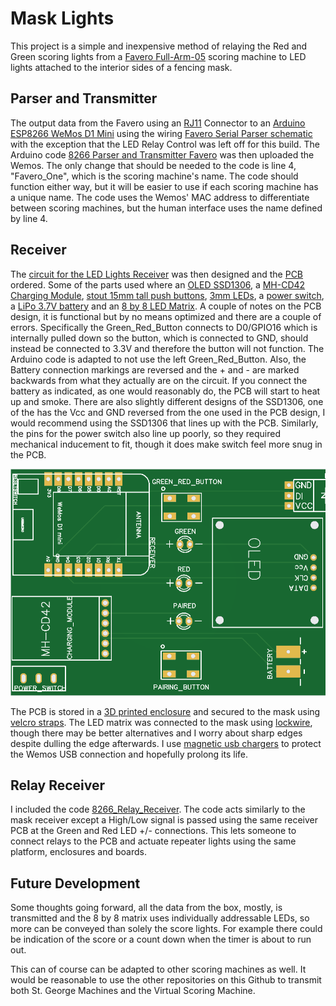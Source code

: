 # Mask Lights #

This project is a simple and inexpensive method of relaying the Red and Green scoring lights from a [Favero Full-Arm-05](https://www.favero.com/en2_fencing_sport_electronic_scoreboard_fencing_signalling_equipment_apparatus_for_foil_sword_epee_sabre-29-17.html) scoring machine to LED lights attached to the interior sides of a fencing mask.

## Parser and Transmitter ##

The output data from the Favero using an [RJ11](https://www.aliexpress.us/item/2251832602517821.html) Connector to an [Arduino ESP8266 WeMos D1 Mini](https://www.aliexpress.us/item/3256805831695231.html) using the wiring [Favero Serial Parser schematic](Schematic_Favero-Light-Relays.pdf) with the exception that the LED Relay Control was left off for this build. The Arduino code [8266 Parser and Transmitter Favero](8266_Parser_and_Transmitter_Favero) was then uploaded the Wemos. The only change that should be needed to the code is line 4, "Favero_One", which is the scoring machine's name. The code should function either way, but it will be easier to use if each scoring machine has a unique name. The code uses the Wemos' MAC address to differentiate between scoring machines, but the human interface uses the name defined by line 4.

## Receiver ##

The [circuit for the LED Lights Receiver](Schematic_Mask_Lights_PCB.pdf) was then designed and the [PCB](PCB_Top.PNG) ordered. Some of the parts used where an [OLED SSD1306](https://www.aliexpress.us/item/3256805784586367.html), a [MH-CD42 Charging Module](https://www.aliexpress.us/item/2255799917197675.html), [stout 15mm tall push buttons](https://www.aliexpress.us/item/2251832725948381.html), [3mm LEDs](https://www.aliexpress.us/item/3256805857472652.html), a [power switch](https://www.aliexpress.us/item/3256803752541650.html), a [LiPo 3.7V battery](https://www.aliexpress.us/item/3256806371239803.html) and an [8 by 8 LED Matrix](https://www.aliexpress.us/item/3256801079332896.html). A couple of notes on the PCB design, it is functional but by no means optimized and there are a couple of errors. Specifically the Green_Red_Button connects to D0/GPIO16 which is internally pulled down so the button, which is connected to GND, should instead be connected to 3.3V and therefore the button will not function. The Arduino code is adapted to not use the left Green_Red_Button. Also, the Battery connection markings are reversed and the + and - are marked backwards from what they actually are on the circuit. If you connect the battery as indicated, as one would reasonably do, the PCB will start to heat up and smoke. There are also slightly different designs of the SSD1306, one of the has the Vcc and GND reversed from the one used in the PCB design, I would recommend using the SSD1306 that lines up with the PCB. Similarly, the pins for the power switch also line up poorly, so they required mechanical inducement to fit, though it does make switch feel more snug in the PCB.

![PCB_Top.PNG](https://github.com/BenKohn2004/Mask_Lights/blob/main/PCB_Top.PNG)

The PCB is stored in a [3D printed enclosure](https://cad.onshape.com/documents/9127cf46288eeb6dc56328e9/w/f2f425a857582dd788254ce1/e/b9644c77b763d9ce140f913f?renderMode=0&uiState=6640f95af08a9a25bbff4b10) and secured to the mask using [velcro straps](https://www.aliexpress.us/item/3256806755948519.html). The LED matrix was connected to the mask using [lockwire](https://www.aliexpress.us/item/3256803467852184.html), though there may be better alternatives and I worry about sharp edges despite dulling the edge afterwards. I use [magnetic usb chargers](https://www.aliexpress.us/item/3256805633947608.html) to protect the Wemos USB connection and hopefully prolong its life.

## Relay Receiver ##

I included the code [8266_Relay_Receiver](8266_Relay_Receiver). The code acts similarly to the mask receiver except a High/Low signal is passed using the same receiver PCB at the Green and Red LED +/- connections. This lets someone to connect relays to the PCB and actuate repeater lights using the same platform, enclosures and boards.

## Future Development ##

Some thoughts going forward, all the data from the box, mostly, is transmitted and the 8 by 8 matrix uses individually addressable LEDs, so more can be conveyed than solely the score lights. For example there could be indication of the score or a count down when the timer is about to run out.

This can of course can be adapted to other scoring machines as well. It would be reasonable to use the other repositories on this Github to transmit both St. George Machines and the Virtual Scoring Machine.
